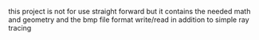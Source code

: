 this project is not for use straight forward but it contains the needed math and geometry and the bmp file format write/read in addition to simple ray tracing
